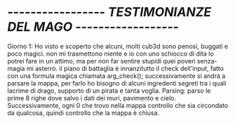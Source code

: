 *----------------- TESTIMONIANZE DEL MAGO ------------------*
=======
Giorno 1:
Ho visto e scoperto che alcuni, molti cub3d sono penosi, buggati e poco magici. non mi trasmettono niente e io con uno schiocco di dita lo potrei fare in un attimo, ma per non far sentire stupidi quei poveri senza-magia mi asterrò.
il piano di battaglia è innanzitutto il check dell'input, fatto con una formula magica chiamata arg_check();
successivamente si andrà a parsare la mappa, per farlo ho bisogno di alcuni ingredenti segreti tra i quali lacrime di drago, supporto di un pirata e tanta voglia.
Parsing: parso le prime 8 righe dove salvo i dati dei muri, pavimento e cielo.
Successivamente, ogni 0 che trovo nella mappa controllo che sia circondato da qualcosa, quindi controllo che la mappa è chiusa.
